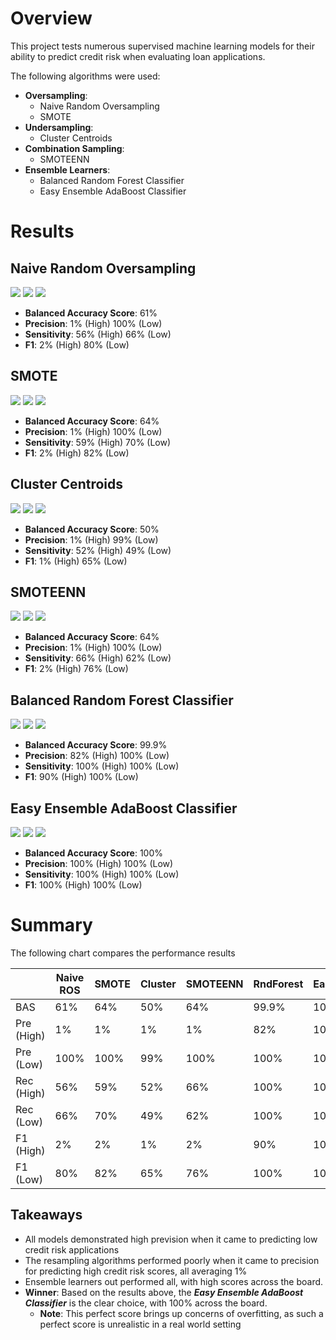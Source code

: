 # Overview

This project tests numerous supervised machine learning models for their ability to predict credit risk when evaluating loan applications. 

The following algorithms were used:
- **Oversampling**: 
  - Naive Random Oversampling
  - SMOTE
- **Undersampling**: 
  - Cluster Centroids
- **Combination Sampling**: 
  - SMOTEENN
- **Ensemble Learners**: 
  - Balanced Random Forest Classifier
  - Easy Ensemble AdaBoost Classifier

# Results

## Naive Random Oversampling

![](resources/naive_BAS.png)
![](resources/naive_CM.png)
![](resources/naive_ICM.png)

- **Balanced Accuracy Score**: 61%
- **Precision**: 1% (High) 100% (Low)
- **Sensitivity**: 56% (High) 66% (Low)
- **F1**: 2% (High) 80% (Low)

## SMOTE

![](resources/smote_BAS.png)
![](resources/smote_CM.png)
![](resources/smote_ICM.png)

- **Balanced Accuracy Score**: 64%
- **Precision**: 1% (High) 100% (Low)
- **Sensitivity**: 59% (High) 70% (Low)
- **F1**: 2% (High) 82% (Low)

## Cluster Centroids

![](resources/under_BAS.png)
![](resources/under_CM.png)
![](resources/under_ICM.png)

- **Balanced Accuracy Score**: 50%
- **Precision**: 1% (High) 99% (Low)
- **Sensitivity**: 52% (High) 49% (Low)
- **F1**: 1% (High) 65% (Low)

## SMOTEENN
![](resources/comb_BAS.png)
![](resources/comb_CM.png)
![](resources/comb_ICM.png)

- **Balanced Accuracy Score**: 64%
- **Precision**: 1% (High) 100% (Low)
- **Sensitivity**: 66% (High) 62% (Low)
- **F1**: 2% (High) 76% (Low)

## Balanced Random Forest Classifier

![](resources/RFC_BAS.png)
![](resources/RFC_CM.png)
![](resources/RFC_ICM.png)

- **Balanced Accuracy Score**: 99.9%
- **Precision**: 82% (High) 100% (Low)
- **Sensitivity**: 100% (High) 100% (Low)
- **F1**: 90% (High) 100% (Low)

## Easy Ensemble AdaBoost Classifier

![](resources/ada_BAS.png)
![](resources/ada_CM.png)
![](resources/ada_ICM.png)

- **Balanced Accuracy Score**: 100%
- **Precision**: 100% (High) 100% (Low)
- **Sensitivity**: 100% (High) 100% (Low)
- **F1**: 100% (High) 100% (Low)
  
# Summary
The following chart compares the performance results

|           |Naive ROS|SMOTE|Cluster|SMOTEENN|RndForest |EasyEns  |
|-----------|---------|-----|-------|--------|----------|---------|
|BAS        |61%      |64%  |50%    |64%     |99.9%     |100%     |
|Pre (High) |1%       |1%   |1%     |1%      |82%       |100%     |
|Pre (Low)  |100%     |100% |99%    |100%    |100%      |100%     |
|Rec (High) |56%      |59%  |52%    |66%     |100%      |100%     |
|Rec (Low)  |66%      |70%  |49%    |62%     |100%      |100%     |
|F1 (High)  |2%       |2%   |1%     |2%      |90%       |100%     |
|F1 (Low)   |80%      |82%  |65%    |76%     |100%      |100%     |

## Takeaways

- All models demonstrated high prevision when it came to predicting low credit risk applications
- The resampling algorithms performed poorly when it came to precision for predicting high credit risk scores, all averaging 1%
- Ensemble learners out performed all, with high scores across the board.
- **Winner**: Based on the results above, the ***Easy Ensemble AdaBoost Classifier*** is the clear choice, with 100% across the board.
  - **Note**: This perfect score brings up concerns of overfitting, as such a perfect score is unrealistic in a real world setting